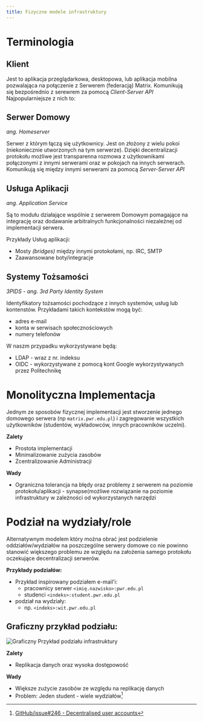 ```yaml
---
title: Fizyczne modele infrastruktury
---
```

# Terminologia
## Klient

Jest to aplikacja przeglądarkowa, desktopowa, lub aplikacja mobilna pozwalająca na połączenie z Serwerem (federacją) Matrix. 
Komunikują się bezpośrednio z serewrem za pomocą *Client-Server API*
Najpopularniejsze z nich to:

## Serwer Domowy
*ang. Homeserver*

Serwer z którym łączą się użytkownicy. Jest on złożony z wielu pokoi (niekoniecznie utworzonych na tym serwerze). Dzięki decentralizacji protokołu możliwe jest transparenna rozmowa z użytkownikami połączonymi z innymi serwerami oraz w pokojach na innych serwerach. Komunikują się między innymi serwerami za pomocą *Server-Server API*

## Usługa Aplikacji
*ang. Application Service*

Są to modułu działające wspólnie z serwerem Domowym pomagające na integrację oraz dodawanie arbitralnych funkcjonalności niezależnej od implementacji serwera.

Przykłady Usług aplikacji:

- Mosty *(bridges)* między innymi protokołami, np. IRC, SMTP
- Zaawansowane boty/integracje

## Systemy Tożsamości
*3PIDS - ang. 3rd Party Identity System*

Identyfikatory tożsamości pochodzące z innych systemów, usług lub kontenstów. Przykładami takich kontekstów mogą być:

- adres e-mail
- konta w serwisach społecznościowych 
- numery telefonów

W naszm przypadku wykorzystywane będą:

- LDAP - wraz z nr. indeksu
- OIDC - wykorzystywane z pomocą kont Google wykorzystywanych przez Politechnikę

# Monolityczna Implementacja
Jednym ze sposobów fizycznej implementacji jest stworzenie jednego domowego serwera (np `matrix.pwr.edu.pl`) i zagregowanie wszystkich użytkowników (studentów, wykładowców, innych pracowników uczelni).

**Zalety**

- Prostota implementacji
- Minimalizowanie zużycia zasobów
- Zcentralizowanie Administracji

**Wady**

- Ograniczna tolerancja na błędy oraz problemy z serwerem na poziomie protokołu/aplikacji - synapse(możliwe rozwiązanie na poziomie infrastruktury w zależności od wykorzystanych narzędzi

# Podział na wydziały/role
Alternatywnym modelem który można obrać jest podzielenie oddziałów/wydziałów na poszczególne serwery domowe co nie powinno stanowić większego problemu ze względu na założenia samego protokołu oczekujące decentralizacji serwerów.

**Przykłady podziałów:**

- Przykład inspirowany podziałem e-mail'i:
	- pracownicy serwer `<imię.nazwisko>:pwr.edu.pl`
	- studenci `<indeks>:student.pwr.edu.pl`
- podział na wydziały:
	- np. `<indeks>:wit.pwr.edu.pl`

## Graficzny przykład podziału:

![Graficzny Przykład podziału infrastruktury](/media/diagram-architektury.png)

**Zalety**

- Replikacja danych oraz wysoka dostępowość

**Wady**

- Większe zużycie zasobów ze względu na replikację danych
- Problem: Jeden student - wiele wydziałów[^1]

[^1]: [GitHub/issue#246 - Decentralised user accounts](https://github.com/matrix-org/matrix-spec/issues/246)
